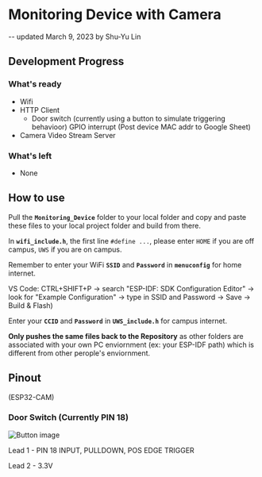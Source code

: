 # Monitoring Device with Camera

-- updated March 9, 2023 by Shu-Yu Lin

## Development Progress

### What's ready

- Wifi
- HTTP Client
  - Door switch (currently using a button to simulate triggering behavioor) GPIO interrupt (Post device MAC addr to Google Sheet)
- Camera Video Stream Server

### What's left

- None

## How to use

Pull the **```Monitoring_Device```** folder to your local folder and copy and paste these files to your local project folder and build from there.

In **```wifi_include.h```**, the first line ``` #define ... ```, please enter ``` HOME ``` if you are off campus, ``` UWS ``` if you are on campus.

Remember to enter your WiFi **```SSID```** and **```Password```** in **```menuconfig```** for home internet.

VS Code: CTRL+SHIFT+P -> search "ESP-IDF: SDK Configuration Editor" -> look for "Example Configuration" -> type in SSID and Password -> Save -> Build & Flash)

Enter your **```CCID```** and **```Password```** in **```UWS_include.h```** for campus internet.

**Only pushes the same files back to the Repository** as other folders are associated with your own PC enviornment (ex: your ESP-IDF path) which is different from other perople's enviornment.

## Pinout

(ESP32-CAM)

### Door Switch (Currently PIN 18)

![Button image](https://www.projecthub.in/wp-content/uploads/2019/12/pushbutton_diagram.png)

Lead 1 - PIN 18 INPUT, PULLDOWN, POS EDGE TRIGGER

Lead 2 - 3.3V
